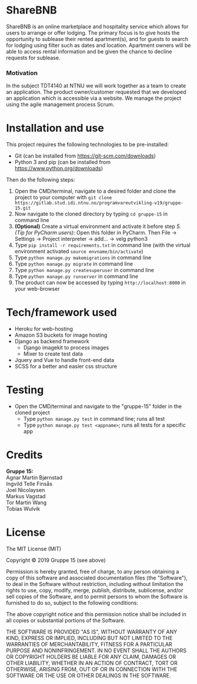 # ShareBNB
ShareBNB is an online marketplace and hospitality service which allows for users to arrange or offer lodging. The primary focus is to give hosts the opportunity to sublease their rented apartment(s), and for guests to search for lodging using filter such as dates and location. Apartment owners will be able to access rental information and be given the chance to decline requests for sublease.

### Motivation
In the subject TDT4140 at NTNU we will work together as a team to create an application. The product owner/customer requested that we developed an application which is accessible via a website. We manage the project using the agile management process Scrum.


# Installation and use
This project requires the following technologies to be pre-installed:
* Git (can be installed from https://git-scm.com/downloads)
* Python 3 and pip (can be installed from https://www.python.org/downloads)

Then do the following steps:
1. Open the CMD/terminal, navigate to a desired folder and clone the project to your computer with `git clone https://gitlab.stud.idi.ntnu.no/programvareutvikling-v19/gruppe-15.git`
2. Now navigate to the cloned directory by typing `cd gruppe-15` in command line
3. **(Optional)** Create a virtual environment and activate it before step *5.*<br>
*(Tip for PyCharm users):* Open this folder in PyCharm. Then File -> Settings -> Project interpreter -> add... -> velg python3
5. Type `pip install -r requirements.txt` in command line (with the virtual environment activated `source envname/bin/activate`)
6. Type `python manage.py makemigrations` in command line
7. Type `python manage.py migrate` in command line
8. Type `python manage.py createsuperuser` in command line
9. Type `python manage.py runserver` in command line
10. The product can now be accessed by typing `http://localhost:8000` in your web-browser 

# Tech/framework used
*  Heroku for web-hosting
*  Amazon S3 buckets for image hosting
*  Django as backend framework
    *  Django imagekit to process images
    *  Mixer to create test data
*  Jquery and Vue to handle front-end data
*  SCSS for a better and easier css structure

# Testing
* Open the CMD/terminal and navigate to the "gruppe-15" folder in the cloned project
    * Type `python manage.py test` in command line; runs all test
    * Type `python manage.py test <appname>`; runs all tests for a specific app

# Credits
**Gruppe 15:**<br>
Agnar Martin Bjørnstad<br>
Ingvild Telle Finsås<br>
Joel Nicolaysen<br>
Markus Vagstad<br>
Tor Martin Wang<br>
Tobias Wulvik<br>

# License
The MIT License (MIT)

Copyright © 2019 Gruppe 15 (see above)

Permission is hereby granted, free of charge, to any person obtaining a copy of this software and associated documentation files (the "Software"), to deal in the Software without restriction, including without limitation the rights to use, copy, modify, merge, publish, distribute, sublicense, and/or sell copies of the Software, and to permit persons to whom the Software is furnished to do so, subject to the following conditions:

The above copyright notice and this permission notice shall be included in all copies or substantial portions of the Software.

THE SOFTWARE IS PROVIDED "AS IS", WITHOUT WARRANTY OF ANY KIND, EXPRESS OR IMPLIED, INCLUDING BUT NOT LIMITED TO THE WARRANTIES OF MERCHANTABILITY, FITNESS FOR A PARTICULAR PURPOSE AND NONINFRINGEMENT. IN NO EVENT SHALL THE AUTHORS OR COPYRIGHT HOLDERS BE LIABLE FOR ANY CLAIM, DAMAGES OR OTHER LIABILITY, WHETHER IN AN ACTION OF CONTRACT, TORT OR OTHERWISE, ARISING FROM, OUT OF OR IN CONNECTION WITH THE SOFTWARE OR THE USE OR OTHER DEALINGS IN THE SOFTWARE.